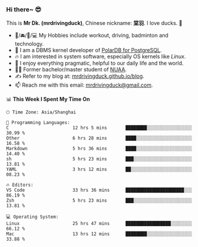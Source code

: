 ### Hi there~ 😎

This is **Mr Dk. (mrdrivingduck)**, Chinese nickname: **棠羽**. I love ducks. 🦆

- 💪/🚘/🏸/💻 My Hobbies include workout, driving, badminton and technology.
- 🍊 I am a DBMS kernel developer of [PolarDB for PostgreSQL](https://github.com/ApsaraDB/PolarDB-for-PostgreSQL).
- 🔥 I am interested in system software, especially OS kernels like *Linux*.
- 🔧 I enjoy everything pragmatic, helpful to our daily life and the world.
- 👨‍🎓 Former bachelor/master student of [NUAA](https://en.wikipedia.org/wiki/Nanjing_University_of_Aeronautics_and_Astronautics).
- ✍ Refer to my blog at: [mrdrivingduck.github.io/blog](https://mrdrivingduck.github.io/blog/).
- 📫 Reach me with this email: [mrdrivingduck@gmail.com](mailto:mrdrivingduck@gmail.com).

<!--START_SECTION:waka-->
📊 **This Week I Spent My Time On** 

```text
🕑︎ Time Zone: Asia/Shanghai

💬 Programming Languages: 
C                        12 hrs 5 mins       ████████░░░░░░░░░░░░░░░░░   30.99 % 
Other                    6 hrs 28 mins       ████░░░░░░░░░░░░░░░░░░░░░   16.58 % 
Markdown                 5 hrs 36 mins       ████░░░░░░░░░░░░░░░░░░░░░   14.40 % 
sh                       5 hrs 23 mins       ███░░░░░░░░░░░░░░░░░░░░░░   13.81 % 
YAML                     3 hrs 12 mins       ██░░░░░░░░░░░░░░░░░░░░░░░   08.23 % 

🔥 Editors: 
VS Code                  33 hrs 36 mins      ██████████████████████░░░   86.19 % 
Zsh                      5 hrs 23 mins       ███░░░░░░░░░░░░░░░░░░░░░░   13.81 % 

💻 Operating System: 
Linux                    25 hrs 47 mins      █████████████████░░░░░░░░   66.12 % 
Mac                      13 hrs 12 mins      ████████░░░░░░░░░░░░░░░░░   33.88 % 
```


<!--END_SECTION:waka-->

<!-- ![Mr Dk.'s GitHub Stats](https://github-readme-stats.vercel.app/api?username=mrdrivingduck&count_private&show_icons=true&theme=buefy) -->

<!-- ![Most Used Languages](https://github-readme-stats.vercel.app/api/top-langs/?username=mrdrivingduck&exclude_repo=mips32-CPU,snort-tcp-socket&theme=buefy&layout=compact&langs_count=10) -->


<!--
**mrdrivingduck/mrdrivingduck** is a ✨ _special_ ✨ repository because its `README.md` (this file) appears on your GitHub profile.

Here are some ideas to get you started:

- 🔭 I’m currently working on ...
- 🌱 I’m currently learning ...
- 👯 I’m looking to collaborate on ...
- 🤔 I’m looking for help with ...
- 💬 Ask me about ...
- 📫 How to reach me: ...
- 😄 Pronouns: ...
- ⚡ Fun fact: ...
-->
